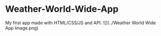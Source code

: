 # Weather-World-Wide-App

My first app made with HTML/CSS/JS and API.
![](../Weather World Wide App Image.png)
